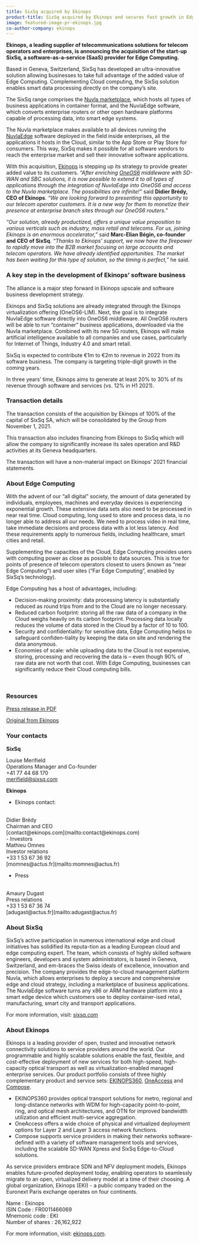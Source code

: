 ```yaml
---
title: SixSq acquired by Ekinops
product-title: SixSq acquired by Ekinops and secures fast growth in Edge Computing 
image: featured-image-pr-ekinops.jpg
co-author-company: ekinops
---
```


**Ekinops, a leading supplier of telecommunications solutions for telecom operators and enterprises, is announcing the acquisition of the start-up SixSq, a software-as-a-service (SaaS) provider for Edge Computing.**

Based in Geneva, Switzerland, SixSq has developed an ultra-innovative solution allowing businesses to take full advantage of the added value of Edge Computing. Complementing Cloud computing, the SixSq solution enables smart data processing directly on the company’s site. 

The SixSq range comprises the [Nuvla marketplace](https://sixsq.com/marketplace), which hosts all types of business applications in container format, and the NuvlaEdge software, which converts enterprise routers or other open hardware platforms capable of processing data, into smart edge systems.

The Nuvla marketplace makes available to all devices running the [NuvlaEdge](https://sixsq.com/nuvlaedge) software deployed in the field inside enterprises, all the applications it hosts in the Cloud, similar to the App Store or Play Store for consumers. This way, SixSq makes it possible for all software vendors to reach the enterprise market and sell their innovative software applications. 

With this acquisition, [Ekinops](https://www.ekinops.com/) is stepping up its strategy to provide greater added value to its customers. _“After enriching [OneOS6](https://www.ekinops.com/products-services/products/compose/oneos6) middleware with SD-WAN and SBC solutions, it is now possible to extend it to all types of applications through the integration of NuvlaEdge into OneOS6 and access to the Nuvla marketplace. The possibilities are infinite!”_ said **Didier Brédy, CEO of Ekinops**. _“We are looking forward to presenting this opportunity to our telecom operator customers. It is a new way for them to monetize their presence at enterprise branch sites through our OneOS6 routers.”_

_“Our solution, already productized, offers a unique value proposition to various verticals such as industry, mass retail and telecoms. For us, joining Ekinops is an enormous accelerator,”_  said **Marc-Elian Bégin, co-founder and CEO of SixSq**. _“Thanks to Ekinops’ support, we now have the firepower to rapidly move into the B2B market focusing on large accounts and telecom operators. We have already identified opportunities. The market has been waiting for this type of solution, so the timing is perfect,”_ he said.

### A key step in the development of Ekinops’ software business

The alliance is a major step forward in Ekinops upscale and software business development strategy.

Ekinops and SixSq solutions are already integrated through the Ekinops virtualization offering (OneOS6-LIM). Next, the goal is to integrate NuvlaEdge software directly into OneOS6 middleware. All OneOS6 routers will be able to run “container” business applications, downloaded via the Nuvla marketplace. Combined with its new 5G routers, Ekinops will make artificial intelligence available to all companies and use cases, particularly for Internet of Things, Industry 4.0 and smart retail. 

SixSq is expected to contribute €1m to €2m to revenue in 2022 from its software business. The company is targeting triple-digit growth in the coming years.

In three years’ time, Ekinops aims to generate at least 20% to 30% of its revenue through software and services (vs. 12% in H1 2021).

### Transaction details

The transaction consists of the acquisition by Ekinops of 100% of the capital of SixSq SA, which will be consolidated by the Group from November 1, 2021.

This transaction also includes financing from Ekinops to SixSq which will allow the company to significantly increase its sales operation and R&D activities at its Geneva headquarters.

The transaction will have a non-material impact on Ekinops’ 2021 financial statements.

### About Edge Computing

With the advent of our “all digital” society, the amount of data generated by individuals, employees, machines and everyday devices is experiencing exponential growth. These extensive data sets also need to be processed in near real time. Cloud computing, long used to store and process data, is no longer able to address all our needs. We need to process video in real time, take immediate decisions and process data with a lot less latency. And these requirements apply to numerous fields, including healthcare, smart cities and retail.

Supplementing the capacities of the Cloud, Edge Computing provides users with computing power as close as possible to data sources. This is true for points of presence of telecom operators closest to users (known as “near Edge Computing”) and user sites (“Far Edge Computing”, enabled by SixSq’s technology).

Edge Computing has a host of advantages, including: 

-	Decision-making proximity: data processing latency is substantially reduced as round trips from and to the Cloud are no longer necessary.
-	Reduced carbon footprint: storing all the raw data of a company in the Cloud weighs heavily on its carbon footprint. Processing data locally reduces the volume of data stored in the Cloud by a factor of 10 to 100.
-	Security and confidentiality: for sensitive data, Edge Computing helps to safeguard confiden-tiality by keeping the data on site and rendering the data anonymous.
-	Economies of scale: while uploading data to the Cloud is not expensive, storing, processing and recovering the data is – even though 90% of raw data are not worth that cost. With Edge Computing, businesses can significantly reduce their Cloud computing bills.

<br/>


### Resources

[Press release in PDF](/download/news/Ekinops_CP_Acquisition-SixSq_02112021_EN_V9-SixSq-final.pdf)

[Original from Ekinops](https://www.ekinops.com/news/corporate)


### Your contacts

**SixSq**

Louise Merifield
<br/>
Operations Manager and Co-founder
<br/>
+41 77 44 68 170
<br/>
[merifield@sixsq.com](mailto:merifield@sixsq.com)


**Ekinops**

- Ekinops contact:
<br/>
Didier Brédy
<br/>
Chairman and CEO
<br/>
[contact@ekinops.com](mailto:contact@ekinops.com)
<br/>
- Investors
<br/>
Mathieu Omnes
<br/>
Investor relations
<br/>
+33 1 53 67 36 92
<br/>
[momnes@actus.fr](mailto:momnes@actus.fr)

- Press
<br/>
Amaury Dugast
<br/>
Press relations
<br/>
+33 1 53 67 36 74
<br/>
[adugast@actus.fr](mailto:adugast@actus.fr)

<br/>

### About SixSq

SixSq’s active participation in numerous international edge and cloud initiatives has solidified its reputa-tion as a leading European cloud and edge computing expert. The team, which consists of highly skilled software engineers, developers and system administrators, is based in Geneva, Switzerland, and em-braces the Swiss ideals of excellence, innovation and precision. The company provides the edge-to-cloud management platform Nuvla, which allows enterprises to deploy a secure and comprehensive edge and cloud strategy, including a marketplace of business applications. The NuvlaEdge software turns any x86 or ARM hardware platform into a smart edge device which customers use to deploy container-ised retail, manufacturing, smart city and transport applications.

For more information, visit: [sixsq.com](https://sixsq.com/)

### About Ekinops

Ekinops is a leading provider of open, trusted and innovative network connectivity solutions to service providers around the world. Our programmable and highly scalable solutions enable the fast, flexible, and cost-effective deployment of new services for both high-speed, high-capacity optical transport as well as virtualization-enabled managed enterprise services. Our product portfolio consists of three highly complementary product and service sets: [EKINOPS360](https://www.ekinops.com/products-services/products/ekinops360), [OneAccess](https://www.ekinops.com/products-services/products/oneaccess) and [Compose](https://www.ekinops.com/products-services/products/compose).

- EKINOPS360 provides optical transport solutions for metro, regional and long-distance networks with WDM for high-capacity point-to-point, ring, and optical mesh architectures, and OTN for improved bandwidth utilization and efficient multi-service aggregation.
- OneAccess offers a wide choice of physical and virtualized deployment options for Layer 2 and Layer 3 access network functions.
- Compose supports service providers in making their networks software-defined with a variety of software management tools and services, including the scalable SD-WAN Xpress and SixSq Edge-to-Cloud solutions.

As service providers embrace SDN and NFV deployment models, Ekinops enables future-proofed deployment today, enabling operators to seamlessly migrate to an open, virtualized delivery model at a time of their choosing. A global organization, Ekinops (EKI) - a public company traded on the Euronext Paris exchange operates on four continents.

Name : Ekinops
<br/>
ISIN Code : FR0011466069
<br/>
Mnemonic code : EKI
<br/>
Number of shares : 26,162,922
<br/>

For more information, visit: [ekinops.com](https://www.ekinops.com/).






